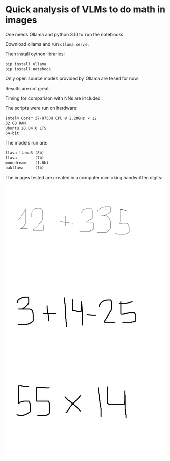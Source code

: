 # Quick analysis of VLMs to do math in images

One needs Ollama and python 3.10 to run the notebooks

Download ollama and run ```ollama serve```.

Then install oython libraries:
```
pip install ollama
pip install notebook
```


Only open source modes provided by Ollama are tesed for now. 

Results are not great.

Timing for comparison with NNs are included.

The scripts were run on hardware:

```
Intel® Core™ i7-8750H CPU @ 2.20GHz × 12 
32 GB RAM
Ubuntu 20.04.6 LTS
64-bit
```


The models run are:
```
llava-llama3 (8b)
llava        (7b)
moondream    (1.8b)
bakllava     (7b)
```

The images tested are created in a computer mimicking handwritten digits:

![Operation 1](op1.png?raw=true) ![Operation 2](op2.png?raw=true) ![Operation 3](op3.png?raw=true)


